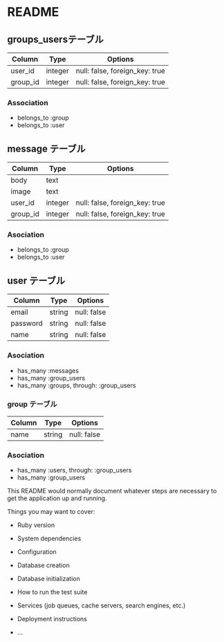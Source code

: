 # README
## groups_usersテーブル

|Column|Type|Options|
|------|----|-------|
|user_id|integer|null: false, foreign_key: true|
|group_id|integer|null: false, foreign_key: true|

### Association
- belongs_to :group
- belongs_to :user

## message テーブル
|Column|Type|Options|
|------|----|-------|
|body|text||
|image|text||
|user_id|integer|null: false, foreign_key: true|
|group_id|integer|null: false, foreign_key: true|

### Asociation
- belongs_to :group
- belongs_to :user

## user テーブル
|Column|Type|Options|
|------|----|-------|
|email|string|null: false|
|password|string|null: false|
|name|string|null: false|

### Asociation
- has_many :messages
- has_many :group_users
- has_many :groups, through: :group_users

### group テーブル
|Column|Type|Options|
|------|----|-------|
|name|string|null: false|


### Asociation
- has_many :users, through: :group_users
- has_many :group_users

This README would normally document whatever steps are necessary to get the
application up and running.

Things you may want to cover:

* Ruby version

* System dependencies

* Configuration

* Database creation

* Database initialization

* How to run the test suite

* Services (job queues, cache servers, search engines, etc.)

* Deployment instructions

* ...
